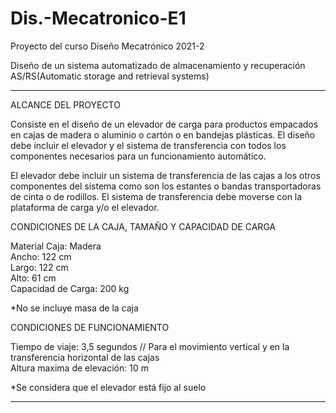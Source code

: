 # Dis.-Mecatronico-E1
Proyecto del curso Diseño Mecatrónico 2021-2


Diseño de un sistema automatizado de almacenamiento y recuperación AS/RS(Automatic storage and retrieval systems)
<hr>

ALCANCE DEL PROYECTO

Consiste en el diseño de un elevador de carga para productos empacados en cajas de madera o aluminio o cartón o en bandejas plásticas. El diseño debe incluir el elevador y el sistema de transferencia con todos los componentes necesarios para un funcionamiento automático.

El elevador debe incluir un sistema de transferencia de las cajas a los otros componentes del sistema como son los estantes o bandas transportadoras de cinta o de rodillos. 
El sistema de transferencia debe moverse con la plataforma de carga y/o el elevador.

CONDICIONES DE LA CAJA, TAMAÑO Y CAPACIDAD DE CARGA

Material Caja: Madera <br>
Ancho: 122 cm <br>
Largo: 122 cm <br>
Alto: 61 cm <br>
Capacidad de Carga: 200 kg <br>

*No se incluye masa de la caja

CONDICIONES DE FUNCIONAMIENTO

Tiempo de viaje: 3,5 segundos // Para el movimiento vertical y en la transferencia horizontal de las cajas <br>
Altura maxima de elevación: 10 m  <br>

*Se considera que el elevador está fijo al suelo

<hr>
